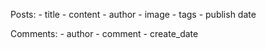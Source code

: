 
Posts:
    - title
    - content
    - author
    - image
    - tags
    - publish date



Comments:
    - author
    - comment
    - create_date